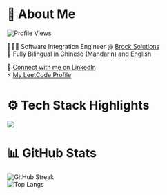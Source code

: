 # 👋 About Me 
![Profile Views](https://komarev.com/ghpvc/?username=RoyH11&color=blue) 

👨🏻‍💻 Software Integration Engineer @ [Brock Solutions](https://www.brocksolutions.com/) \
🔡 Fully Bilingual in Chinese (Mandarin) and English 

<!-- 📄 [View my Resume](https://royh11.github.io/assets/resume/2025_august/Roy_Huang_Resume_New.pdf) \-->
🔗 [Connect with me on LinkedIn](https://www.linkedin.com/in/royhuang11/) \
⚡ [My LeetCode Profile](https://leetcode.com/u/rhuang_h/)

# ⚙️ Tech Stack Highlights
<img src="https://skillicons.dev/icons?i=js,python,java,cpp,cs,react,django,spring,postgres,mongodb,pytorch,azure,docker,linux,git&perline=5" >

# 📊 GitHub Stats
![GitHub Streak](https://nirzak-streak-stats.vercel.app/?user=royh11&theme=vision-friendly-dark) <br>
![Top Langs](https://github-readme-stats.vercel.app/api/top-langs/?username=royh11&theme=vision-friendly-dark&layout=compact&hide=Jupyter%20Notebook,css,scss,html&cache_seconds=7200)
